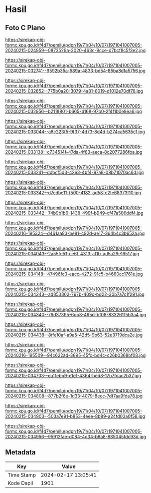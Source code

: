 # Hasil

## Foto C Plano

https://sirekap-obj-formc.kpu.go.id/f4d7/pemilu/pdpr/19/71/04/10/07/1971041007005-20240215-024959--0873529a-3020-463c-9cce-d7bcf8c5f3e2.jpg

https://sirekap-obj-formc.kpu.go.id/f4d7/pemilu/pdpr/19/71/04/10/07/1971041007005-20240215-032741--9592b35a-589a-4833-bd54-85ba8dfa5756.jpg

https://sirekap-obj-formc.kpu.go.id/f4d7/pemilu/pdpr/19/71/04/10/07/1971041007005-20240215-032852--775b0a20-3079-4a81-8019-d1012e70df78.jpg

https://sirekap-obj-formc.kpu.go.id/f4d7/pemilu/pdpr/19/71/04/10/07/1971041007005-20240215-032956--b2118801-b665-4168-97b0-2f4f1b0e8ea6.jpg

https://sirekap-obj-formc.kpu.go.id/f4d7/pemilu/pdpr/19/71/04/10/07/1971041007005-20240215-033044--a6c223f5-9f37-4d73-8d4d-b274ca5635c1.jpg

https://sirekap-obj-formc.kpu.go.id/f4d7/pemilu/pdpr/19/71/04/10/07/1971041007005-20240215-033138--c734514f-47da-4f83-aeca-8c2077286fba.jpg

https://sirekap-obj-formc.kpu.go.id/f4d7/pemilu/pdpr/19/71/04/10/07/1971041007005-20240215-033241--ddbcf5d3-42e3-4bf4-97a8-08b71070ac6d.jpg

https://sirekap-obj-formc.kpu.go.id/f4d7/pemilu/pdpr/19/71/04/10/07/1971041007005-20240215-033342--d7edbe11-f500-4182-ad58-e2fe68373f10.jpg

https://sirekap-obj-formc.kpu.go.id/f4d7/pemilu/pdpr/19/71/04/10/07/1971041007005-20240215-033442--74b9b1b6-1438-499f-b949-cf47a506ddf4.jpg

https://sirekap-obj-formc.kpu.go.id/f4d7/pemilu/pdpr/19/71/04/10/07/1971041007005-20240216-195324--d461aa83-be81-492d-ae17-364b4c3b652a.jpg

https://sirekap-obj-formc.kpu.go.id/f4d7/pemilu/pdpr/19/71/04/10/07/1971041007005-20240215-034043--2a55fd51-ce6f-4313-af1b-ad5a29e16517.jpg

https://sirekap-obj-formc.kpu.go.id/f4d7/pemilu/pdpr/19/71/04/10/07/1971041007005-20240215-034148--47496fc3-eacc-4272-91c5-b4660cc1761e.jpg

https://sirekap-obj-formc.kpu.go.id/f4d7/pemilu/pdpr/19/71/04/10/07/1971041007005-20240215-034243--ad853362-797b-409c-bd22-30b7a7c1f291.jpg

https://sirekap-obj-formc.kpu.go.id/f4d7/pemilu/pdpr/19/71/04/10/07/1971041007005-20240215-034340--79d37395-6db3-495d-bf08-83326115b3a4.jpg

https://sirekap-obj-formc.kpu.go.id/f4d7/pemilu/pdpr/19/71/04/10/07/1971041007005-20240215-034438--8ffe10af-a9a5-42d5-9b63-52e3719dca2e.jpg

https://sirekap-obj-formc.kpu.go.id/f4d7/pemilu/pdpr/19/71/04/10/07/1971041007005-20240216-195509--94c622ad-3895-45fc-bd4c-c26b0368bf08.jpg

https://sirekap-obj-formc.kpu.go.id/f4d7/pemilu/pdpr/19/71/04/10/07/1971041007005-20240215-034703--ea11ebb9-e1e1-4364-bed8-17b7fdac2b37.jpg

https://sirekap-obj-formc.kpu.go.id/f4d7/pemilu/pdpr/19/71/04/10/07/1971041007005-20240215-034808--877b2f6e-1d33-4079-8eec-7df7aa9fda78.jpg

https://sirekap-obj-formc.kpu.go.id/f4d7/pemilu/pdpr/19/71/04/10/07/1971041007005-20240215-034903--503a7e91-b853-4eee-8b89-a24fd03a0f58.jpg

https://sirekap-obj-formc.kpu.go.id/f4d7/pemilu/pdpr/19/71/04/10/07/1971041007005-20240215-034956--95912fae-d084-4d34-b8a8-885045fdc93d.jpg


## Metadata

| Key        | Value               |
| ---------- | ------------------- |
| Time Stamp | 2024-02-17 13:05:41 |
| Kode Dapil | 1901                |



